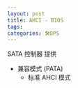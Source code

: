 ```yaml
---
layout: post
title: AHCI - BIOS
tags: 
categories: 🛠OPS
---
```



SATA 控制器  提供
 - 兼容模式 (PATA)
	- 标准 AHCI 模式

